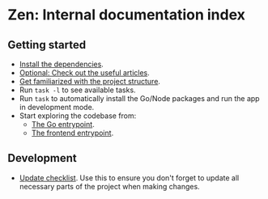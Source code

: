 # Zen: Internal documentation index
## Getting started
- [Install the dependencies](requirements.md).
- [Optional: Check out the useful articles](useful-articles.md).
- [Get familiarized with the project structure](project-structure.md).
- Run `task -l` to see available tasks.
- Run `task` to automatically install the Go/Node packages and run the app in development mode.
- Start exploring the codebase from:
  - [The Go entrypoint](/main.go).
  - [The frontend entrypoint](/frontend/src/main.tsx).

## Development
- [Update checklist](update-checklist.md). Use this to ensure you don't forget to update all necessary parts of the project when making changes.
